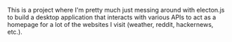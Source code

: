 This is a project where I'm pretty much just messing around with electon.js to build a desktop application that interacts with various APIs to act as a homepage for a lot of the websites I visit (weather, reddit, hackernews, etc.).
